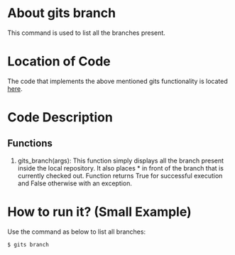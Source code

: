 # About gits branch

This command is used to list all the branches present.

# Location of Code

The code that implements the above mentioned gits functionality is located [here](https://github.com/harshitpatel96/GITS/blob/master/code/gits_branch.py).

# Code Description

## Functions

1. gits_branch(args):
   This function simply displays all the branch present inside the local repository. It also places \* in front of the branch that is currently checked out.
   Function returns True for successful execution and False otherwise with an exception.

# How to run it? (Small Example)

Use the command as below to list all branches:

```
$ gits branch
```
